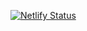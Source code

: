 [![Netlify Status](https://api.netlify.com/api/v1/badges/471cb5c1-145e-4d49-83c4-37ee15fc9c7e/deploy-status)](https://app.netlify.com/sites/marioplan/deploys)
